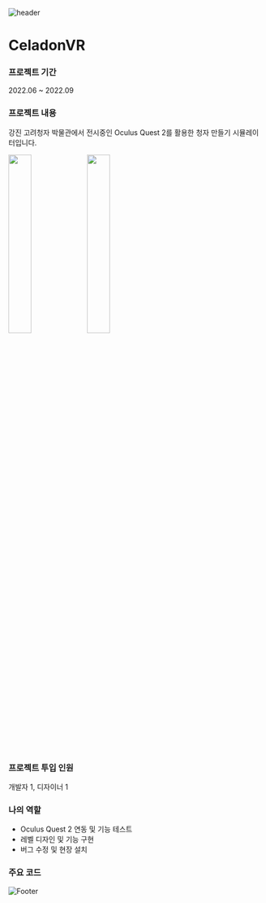 ![header](https://capsule-render.vercel.app/api?type=waving&color=auto&height=200&section=header&text=CeladonVR&fontSize=60)

# CeladonVR

### 프로젝트 기간
2022.06 ~ 2022.09

### 프로젝트 내용
강진 고려청자 박물관에서 전시중인 Oculus Quest 2를 활용한 청자 만들기 시뮬레이터입니다.

<img width="30%" src="https://user-images.githubusercontent.com/90584581/196122544-f92992e9-9dd0-4ad2-8dea-14712995f3fc.jpg"/>  <img width="30%" src="https://user-images.githubusercontent.com/90584581/196123011-ce0ddd0c-4c07-4434-bc69-ac5183f4e365.jpg"/>

### 프로젝트 투입 인원
개발자 1, 디자이너 1

### 나의 역할
- Oculus Quest 2 연동 및 기능 테스트
- 레벨 디자인 및 기능 구현
- 버그 수정 및 현장 설치

### 주요 코드

![Footer](https://capsule-render.vercel.app/api?type=waving&color=auto&height=200&section=footer)
